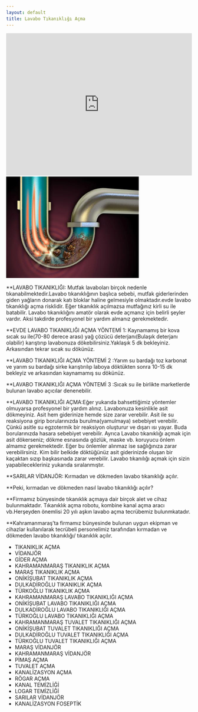 ```yaml
---
layout: default
title: Lavabo Tıkanıklığı Açma
---
```


<div class="single-details" markdown="1">

<iframe width="100%" height="386" src="https://www.youtube.com/embed/KTnT3m3N-jw" frameborder="0" allow="accelerometer; autoplay; encrypted-media; gyroscope; picture-in-picture" allowfullscreen></iframe>

<img class="alighn-left" src="img/service/service3.jpg">

**LAVABO TIKANIKLIĞI: Mutfak lavaboları birçok nedenle tıkanabilmektedir.Lavabo tıkanıklığının başlıca sebebi, mutfak giderlerinden giden yağların donarak katı bloklar haline gelmesiyle olmaktadır.evde lavabo tıkanıklığı açma risklidir. Eğer tıkanıklık açılmazsa mutfağınız kirli su ile batabilir. Lavabo tıkanıklığını amatör olarak evde açmanız için belirli şeyler vardır. Aksi takdirde profesyonel bir yardım almanız gerekmektedir.

**EVDE LAVABO TIKANIKLIĞI AÇMA YÖNTEMİ 1:  Kaynamamış bir kova sıcak su ile(70-80 derece arası) yağ çözücü deterjanı(Bulaşık deterjanı olabilir) karıştırıp lavabonuza dökebilirsiniz.Yaklaşık 5 dk bekleyiniz. Arkasından tekrar sıcak su dökünüz.

**LAVABO TIKANIKLIĞI AÇMA YÖNTEMİ 2 :Yarım su bardağı toz karbonat ve yarım su bardağı sirke karıştırılıp laboya döktükten sonra 10-15 dk bekleyiz ve arkasından kaynamamış su dökünüz.

**LAVABO TIKANIKLIĞI AÇMA YÖNTEMİ 3 :Sıcak su ile birlikte marketlerde bulunan lavabo açıcılar denenebilir.


**LAVABO TIKANIKLIĞI AÇMA:Eğer yukarıda bahsettiğimiz yöntemler olmuyarsa profesyonel bir yardım alınız. Lavabonuza kesinlikle asit dökmeyiniz. Asit hem giderinize hemde size zarar verebilir. Asit ile su reaksiyona girip borularınızda burulma(yamulmaya) sebebiyet verebilir. Çünkü asitle su egzotermik bir reaksiyon oluşturur ve dışarı ısı yayar. Buda borularınızda hasara sebebiyet verebilir. Ayrıca Lavabo tıkanıklığı açmak için asit dökerseniz; dökme esnasında gözlük, maske vb. koruyucu önlem almamız gerekmektedir. Eğer bu önlemler alınmaz ise sağlığınıza zarar verebilirsiniz. Kim bilir belkide döktüğünüz asit giderinizde oluşan bir kaçaktan sızıp başkasınada zarar verebilir.
 Lavabo tıkanılığı açmak için sizin yapabilecekleriniz yukarıda sıralanmıştır.

**SARILAR VİDANJÖR: Kırmadan ve dökmeden lavabo tıkanıklığı açılır.

**Peki, kırmadan ve dökmeden nasıl lavabo tıkanıklığı açılır?

**Firmamız bünyesinde tıkanıklık açmaya dair birçok alet ve cihaz bulunmaktadır. Tıkanıklık açma robotu, kombine kanal açma aracı vb.Herşeyden önemlisi 20 yılı aşkın lavabo açma tecrübemiz bulunmkatadır.

**Kahramanmaraş’ta firmamız bünyesinde bulunan uygun ekipman ve cihazlar kullanılarak	tecrübeli personelimiz tarafından kırmadan ve dökmeden lavabo tıkanıklığı/ tıkanıklık açılır.

*   TIKANIKLIK AÇMA
*   VİDANJÖR
*   GİDER AÇMA
*   KAHRAMANMARAŞ TIKANIKLIK AÇMA
*   MARAŞ TIKANIKLIK AÇMA
*   ONİKİŞUBAT TIKANIKLIK AÇMA
*   DULKADİROĞLU TIKANIKLIK AÇMA
*   TÜRKOĞLU TIKANIKLIK AÇMA
*   KAHRAMANMARAŞ LAVABO TIKANIKLIĞI AÇMA
*   ONİKİŞUBAT LAVABO TIKANIKLIĞI AÇMA
*   DULKADİROĞLU LAVABO TIKANIKLIĞI AÇMA
*   TÜRKOĞLU LAVABO TIKANIKLIĞI AÇMA
*   KAHRAMANMARAŞ TUVALET TIKANIKLIĞI AÇMA
*   ONİKİŞUBAT TUVALET TIKANIKLIĞI AÇMA
*   DULKADİROĞLU TUVALET TIKANIKLIĞI AÇMA
*   TÜRKOĞLU TUVALET TIKANIKLIĞI AÇMA
*   MARAŞ VİDANJÖR
*   KAHRAMANMARAŞ VİDANJÖR
*   PİMAŞ AÇMA
*   TUVALET AÇMA
*   KANALİZASYON AÇMA
*   RÖGAR AÇMA
*   KANAL TEMİZLİĞİ
*   LOGAR TEMİZLİĞİ
*   SARILAR VİDANJÖR
*   KANALİZASYON FOSEPTİK

</div>
